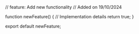 // feature: Add new functionality
// Added on 19/10/2024

function newFeature() {
  // Implementation details
  return true;
}

export default newFeature;